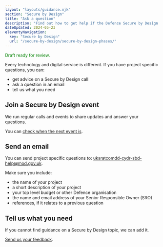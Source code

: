 ```yaml
---
layout: "layouts/guidance.njk"
section: "Secure by Design"
title: "Ask a question"
description: "Find out how to get help if the Defence Secure by Design guidance does not answer your questions."
dateUpdated: 2024-05-23
eleventyNavigation:
  key: "Secure by Design"
  url: "/secure-by-design/secure-by-design-phases/"
---
```


<p class="govuk-body" style="color:green">
Draft ready for review.
</p> 

Every technology and digital service is different. If you have project specific questions, you can: 

- get advice on a Secure by Design call 
- ask a question in an email
- tell us what you need


## Join a Secure by Design event

We run regular calls and events to share updates and answer your questions. 

You can [check when the next event is]().


## Send an email 

You can send project specific questions to: [uksratcomdd-cydr-sbd-help@mod.gov.uk](mailto:uksratcomdd-cydr-sbd-help@mod.gov.uk?subject=Question%20on%20Secure%20by%20Design). 

Make sure you include: 

- the name of your project
- a short description of your project
- your top level budget or other Defence organisation 
- the name and email address of your Senior Responsible Owner (SRO)
- references, if it relates to a previous question
 

##  Tell us what you need

If you cannot find guidance on a Secure by Design topic, we can add it. 

[Send us your feedback](mailto:service-manual@digital.mod.uk?subject=Feedback%20on%20Secure%20by%20Design).
